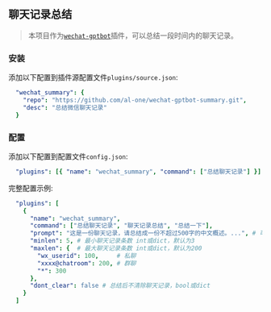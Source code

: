 ## 聊天记录总结

> 本项目作为[`wechat-gptbot`](https://github.com/iuiaoin/wechat-gptbot)插件，可以总结一段时间内的聊天记录。

### 安装

添加以下配置到插件源配置文件`plugins/source.json`:
```yaml
  "wechat_summary": {
    "repo": "https://github.com/al-one/wechat-gptbot-summary.git",
    "desc": "总结微信聊天记录"
  }
```

### 配置

添加以下配置到配置文件`config.json`:
```yaml
  "plugins": [{ "name": "wechat_summary", "command": ["总结聊天记录"] }]
```

完整配置示例:
```yaml
  "plugins": [
    {
      "name": "wechat_summary",
      "command": ["总结聊天记录", "聊天记录总结", "总结一下"],
      "prompt": "这是一份聊天记录，请总结成一份不超过500字的中文概述。...", # 可选，string或dict
      "minlen": 5, # 最小聊天记录条数 int或dict，默认为3
      "maxlen": {  # 最大聊天记录条数 int或dict，默认为200
        "wx_userid": 100,     # 私聊
        "xxxx@chatroom": 200, # 群聊
        "*": 300
      },
      "dont_clear": false # 总结后不清除聊天记录，bool或dict
    }
  ]
```
